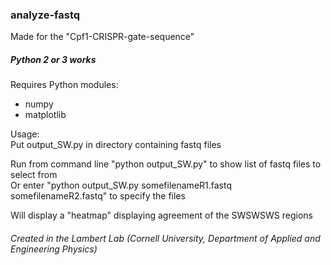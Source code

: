 ### analyze-fastq
Made for the "Cpf1-CRISPR-gate-sequence"
##### Python 2 or 3 works
Requires Python modules:
* numpy
* matplotlib

Usage:  
Put output_SW.py in directory containing fastq files

Run from command line "python output_SW.py" to show list of fastq files to select from  
Or enter "python output_SW.py somefilenameR1.fastq somefilenameR2.fastq" to specify the files

Will display a "heatmap" displaying agreement of the SWSWSWS regions

###### Created in the Lambert Lab (Cornell University, Department of Applied and Engineering Physics)
